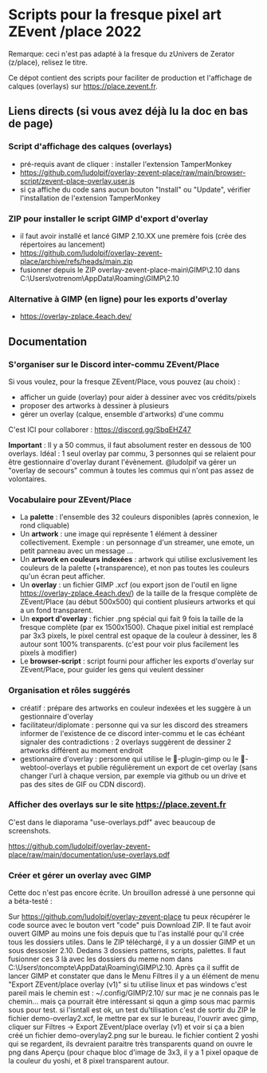 # Scripts pour la fresque pixel art ZEvent /place 2022

Remarque: ceci n'est pas adapté à la fresque du zUnivers de Zerator (z/place), relisez le titre.

Ce dépot contient des scripts pour faciliter de production et l'affichage de calques (overlays) sur https://place.zevent.fr.

## Liens directs (si vous avez déjà lu la doc en bas de page)

### Script d'affichage des calques (overlays)
- pré-requis avant de cliquer : installer l'extension TamperMonkey
- https://github.com/ludolpif/overlay-zevent-place/raw/main/browser-script/zevent-place-overlay.user.js
- si ça affiche du code sans aucun bouton "Install" ou "Update", vérifier l'installation de l'extension TamperMonkey

### ZIP pour installer le script GIMP d'export d'overlay
- il faut avoir installé et lancé GIMP 2.10.XX une premère fois (crée des répertoires au lancement)
- https://github.com/ludolpif/overlay-zevent-place/archive/refs/heads/main.zip
- fusionner depuis le ZIP overlay-zevent-place-main\GIMP\2.10 dans C:\Users\votrenom\AppData\Roaming\GIMP\2.10

### Alternative à GIMP (en ligne) pour les exports d'overlay
- https://overlay-zplace.4each.dev/

## Documentation

### S'organiser sur le Discord inter-commu ZEvent/Place

Si vous voulez, pour la fresque ZEvent/Place, vous pouvez (au choix) :
- afficher un guide (overlay) pour aider à dessiner avec vos crédits/pixels
- proposer des artworks à dessiner à plusieurs
- gérer un overlay (calque, ensemble d'artworks) d'une commu

C'est ICI pour collaborer : https://discord.gg/SbqEHZ47

**Important** : Il y a 50 commus, il faut absolument rester en dessous de 100 overlays. Idéal : 1 seul overlay par commu, 3 personnes qui se relaient pour être gestionnaire d'overlay durant l'évènement. @ludolpif va gérer un "overlay de secours" commun à toutes les commus qui n'ont pas assez de volontaires. 

### Vocabulaire pour ZEvent/Place
- La **palette** : l'ensemble des 32 couleurs disponibles (après connexion, le rond cliquable)
- Un **artwork** : une image qui représente 1 élément à dessiner collectivement.
Exemple : un personnage d'un streamer, une emote, un petit panneau avec un message ...
- Un **artwork en couleurs indexées** : artwork qui utilise exclusivement les couleurs de la palette (+transparence), et non pas toutes les couleurs qu'un écran peut afficher.
- Un **overlay** : un fichier GIMP .xcf (ou export json de l'outil en ligne https://overlay-zplace.4each.dev/) de la taille de la fresque complète de ZEvent/Place (au début 500x500) qui contient plusieurs artworks et qui a un fond transparent.
- Un **export d'overlay** : fichier .png spécial qui fait 9 fois la taille de la fresque complète (par ex 1500x1500). Chaque pixel initial est remplacé par 3x3 pixels, le pixel central est opaque de la couleur à dessiner, les 8 autour sont 100% transparents. (c'est pour voir plus facilement les pixels à modifier)
- Le **browser-script** : script fourni pour afficher les exports d'overlay sur ZEvent/Place, pour guider les gens qui veulent dessiner 

### Organisation et rôles suggérés
- créatif : prépare des artworks en couleur indexées et les suggère à un gestionnaire d'overlay
- facilitateur/diplomate : personne qui va sur les discord des streamers informer de l'existence de ce discord inter-commu et le cas échéant signaler des contradictions : 2 overlays suggèrent de dessiner 2 artworks différent au moment endroit
- gestionnaire d'overlay : personne qui utilise le 🎨-plugin-gimp ou le 🧰-webtool-overlays  et publie régulièrement un export de cet overlay (sans changer l'url à chaque version, par exemple via github ou un drive et pas des sites de GIF ou CDN discord).

 
### Afficher des overlays sur le site https://place.zevent.fr

C'est dans le diaporama "use-overlays.pdf" avec beaucoup de screenshots.

https://github.com/ludolpif/overlay-zevent-place/raw/main/documentation/use-overlays.pdf

### Créer et gérer un overlay avec GIMP

Cette doc n'est pas encore écrite. Un brouillon adressé à une personne qui a béta-testé : 

Sur https://github.com/ludolpif/overlay-zevent-place tu peux récupérer le code source avec le bouton vert "code" puis Download ZIP. Il te faut avoir ouvert GIMP au moins une fois depuis que tu l'as installé pour qu'il crée tous les dossiers utiles.
Dans le ZIP téléchargé, il y a un dossier GIMP et un sous dessosier 2.10. Dedans 3 dossiers patterns, scripts, palettes. Il faut fusionner ces 3 là avec les dossiers du meme nom dans C:\Users\toncompte\AppData\Roaming\GIMP\2.10. Après ça il suffit de lancer GIMP et constater que dans le Menu Filtres il y a un élément de menu "Export ZEvent/place overlay (v1)" 
si tu utilise linux et pas windows c'est pareil mais le chemin est : ~/.config/GIMP/2.10/ 
sur mac je ne connais pas le chemin... mais ça pourrait être intéressant si qqun a gimp sous mac parmis sous pour test.
si l'isntall est ok, un test du'tilisation c'est de sortir du ZIP le fichier demo-overlay2.xcf, le mettre par ex sur le bureau, l'ouvrir avec gimp, cliquer sur Filtres -> Export ZEvent/place overlay (v1) et voir si ça a bien créé un fichier demo-overylay2.png sur le bureau.
le fichier contient 2 yoshi qui se regardent, ils devraient paraitre très transparents quand on ouvre le png dans Aperçu (pour chaque bloc d'image de 3x3, il y a 1 pixel opaque de la couleur du yoshi, et 8 pixel transparent autour.

